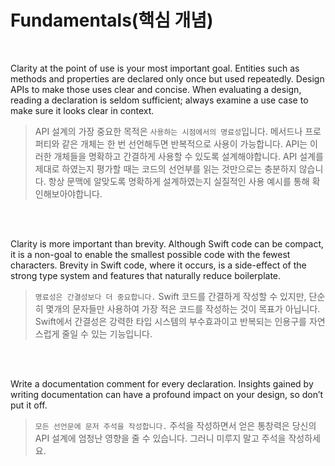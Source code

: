 # Fundamentals(핵심 개념)

<br>

Clarity at the point of use is your most important goal. Entities such as methods and properties are declared only once but used repeatedly. Design APIs to make those uses clear and concise. When evaluating a design, reading a declaration is seldom sufficient; always examine a use case to make sure it looks clear in context.

>API 설계의 가장 중요한 목적은 `사용하는 시점에서의 명료성`입니다. 메서드나 프로퍼티와 같은 개체는 한 번 선언해두면 반복적으로 사용이 가능합니다. API는 이러한 개체들을 명확하고 간결하게 사용할 수 있도록 설계해야합니다. API 설계를 제대로 하였는지 평가할 때는 코드의 선언부를 읽는 것만으로는 충분하지 않습니다. 항상 문맥에 알맞도록 명확하게 설계하였는지 실질적인 사용 예시를 통해 확인해보아야합니다.   

<br>
<br>

Clarity is more important than brevity. Although Swift code can be compact, it is a non-goal to enable the smallest possible code with the fewest characters. Brevity in Swift code, where it occurs, is a side-effect of the strong type system and features that naturally reduce boilerplate.

>`명료성은 간결성보다 더 중요합니다.` Swift 코드를 간결하게 작성할 수 있지만, 단순히 몇개의 문자들만 사용하여 가장 적은 코드를 작성하는 것이 목표가 아닙니다. Swift에서 간결성은 강력한 타입 시스템의 부수효과이고 반복되는 인용구를 자연스럽게 줄일 수 있는 기능입니다.

<br>
<br>

Write a documentation comment for every declaration. Insights gained by writing documentation can have a profound impact on your design, so don’t put it off.

>`모든 선언문에 문저 주석을 작성합니다.` 주석을 작성하면서 얻은 통창력은 당신의 API 설계에 엄청난 영향을 줄 수 있습니다. 그러니 미루지 말고 주석을 작성하세요.
